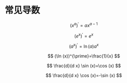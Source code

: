 # 常见导数


$$
\left(x^{a}\right)^{\prime}=a x^{a-1}
$$


$$
\left(e^{x}\right)^{\prime}=e^{x}
$$


$$
\left(a^{x}\right)^{\prime}=\ln (a) a^{x}
$$


$$
(\ln (x))^{\prime}=\frac{1}{x}
$$


$$
\frac{d}{d x} \sin (x)=\cos (x)
$$


$$
\frac{d}{d x} \cos (x)=-\sin (x)
$$
